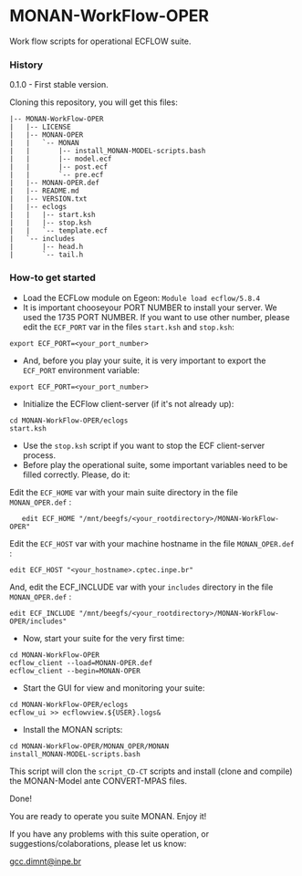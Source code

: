 # MONAN-WorkFlow-OPER
Work flow scripts for operational ECFLOW suite.


### History

0.1.0 - First stable version.


Cloning this repository, you will get this files:

~~~ 
|-- MONAN-WorkFlow-OPER
|   |-- LICENSE
|   |-- MONAN-OPER
|   |   `-- MONAN
|   |       |-- install_MONAN-MODEL-scripts.bash
|   |       |-- model.ecf
|   |       |-- post.ecf
|   |       `-- pre.ecf
|   |-- MONAN-OPER.def
|   |-- README.md
|   |-- VERSION.txt
|   |-- eclogs
|   |   |-- start.ksh
|   |   |-- stop.ksh
|   |   `-- template.ecf
|   `-- includes
|       |-- head.h
|       `-- tail.h
~~~ 



### How-to get started

- Load the ECFLow module on Egeon: `Module load ecflow/5.8.4`
- It is important chooseyour PORT NUMBER to install your server. We used the 1735 PORT NUMBER. If you want to use other number, please edit the `ECF_PORT` var in the files `start.ksh` and `stop.ksh`:
~~~
export ECF_PORT=<your_port_number>
~~~

- And, before you play your suite, it is very important to export the `ECF_PORT` environment variable:
~~~
export ECF_PORT=<your_port_number>
~~~
- Initialize the ECFlow client-server (if it's not already up):
~~~
cd MONAN-WorkFlow-OPER/eclogs
start.ksh
~~~

- Use the `stop.ksh` script if you want to stop the ECF client-server process.
- Before play the operational suite, some important variables need to be filled correctly. Please, do it:

Edit the `ECF_HOME` var with your main suite directory in the file `MONAN_OPER.def` :
~~~
   edit ECF_HOME "/mnt/beegfs/<your_rootdirectory>/MONAN-WorkFlow-OPER"
~~~

Edit the `ECF_HOST` var with your machine hostname in the file `MONAN_OPER.def` :
~~~
edit ECF_HOST "<your_hostname>.cptec.inpe.br"
~~~

And, edit the ECF_INCLUDE var with your `includes` directory in the file `MONAN_OPER.def` :
~~~
edit ECF_INCLUDE "/mnt/beegfs/<your_rootdirectory>/MONAN-WorkFlow-OPER/includes"
~~~


- Now, start your suite for the very first time:
~~~
cd MONAN-WorkFlow-OPER
ecflow_client --load=MONAN-OPER.def
ecflow_client --begin=MONAN-OPER
~~~


- Start the GUI for view and monitoring your suite:
~~~
cd MONAN-WorkFlow-OPER/eclogs
ecflow_ui >> ecflowview.${USER}.logs&
~~~



- Install the MONAN scripts:
~~~
cd MONAN-WorkFlow-OPER/MONAN_OPER/MONAN
install_MONAN-MODEL-scripts.bash
~~~
This script will clon the `script_CD-CT` scripts and install (clone and compile) the MONAN-Model ante CONVERT-MPAS files.






Done! 

You are ready to operate you suite MONAN. Enjoy it! 


If you have any problems with this suite operation, or suggestions/colaborations, please let us know:

gcc.dimnt@inpe.br
